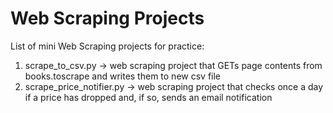 # Web Scraping Projects
List of mini Web Scraping projects for practice:
1. scrape_to_csv.py -> web scraping project that GETs page contents from books.toscrape and writes them to new csv file
2. scrape_price_notifier.py -> web scraping project that checks once a day if a price has dropped and, if so, sends an email notification
